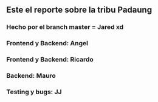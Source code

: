 ## Este el reporte sobre la tribu Padaung
### Hecho por el branch master = Jared xd
### Frontend y Backend: Angel
### Frontend y Backend: Ricardo
### Backend: Mauro
### Testing y bugs: JJ
